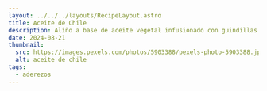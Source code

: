 ```yaml
---
layout: ../../../layouts/RecipeLayout.astro
title: Aceite de Chile
description: Aliño a base de aceite vegetal infusionado con guindillas.
date: 2024-08-21
thumbnail:
  src: https://images.pexels.com/photos/5903388/pexels-photo-5903388.jpeg?auto=compress&cs=tinysrgb&w=1260&h=750&dpr=2
  alt: aceite de chile
tags:
  - aderezos
---
```



